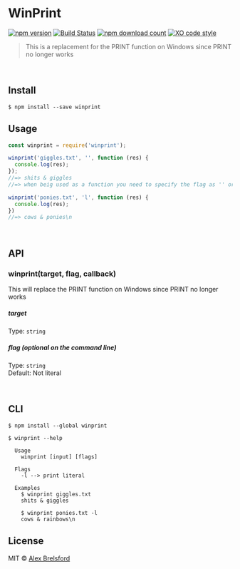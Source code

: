 # WinPrint

[![npm version](https://img.shields.io/npm/v/winprint.svg)](https://www.npmjs.com/package/winprint)
[![Build Status](https://travis-ci.org/abrelsfo/WinPrint.svg?branch=master)](https://travis-ci.org/abrelsfo/WinPrint.svg?branch=master)
[![npm download count](http://img.shields.io/npm/dm/winprint.svg?style=flat)](http://npmjs.org/winprint)
[![XO code style](https://img.shields.io/badge/code_style-XO-5ed9c7.svg)](https://github.com/sindresorhus/xo)

> This is a replacement for the PRINT function on Windows since PRINT no longer works

<br>

## Install

```
$ npm install --save winprint
```


## Usage

```js
const winprint = require('winprint');

winprint('giggles.txt', '', function (res) {
  console.log(res);
});
//=> shits & giggles
//=> when beig used as a function you need to specify the flag as '' or 'l'

winprint('ponies.txt', 'l', function (res) {
  console.log(res);
})
//=> cows & ponies\n
```

<br>

## API

### winprint(target, flag, callback)

This will replace the PRINT function on Windows since PRINT no longer works

##### target

Type: `string`

##### flag (optional on the command line)

Type: `string`<br>
Default: Not literal

<br>

## CLI

```
$ npm install --global winprint
```

```
$ winprint --help

  Usage
    winprint [input] [flags]

  Flags
    -l --> print literal

  Examples
    $ winprint giggles.txt
    shits & giggles

    $ winprint ponies.txt -l
    cows & rainbows\n
```


## License

MIT © [Alex Brelsford](abrelsfo.github.io)
